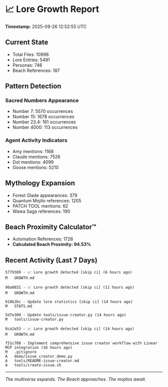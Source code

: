 # 📈 Lore Growth Report

**Timestamp:** 2025-09-26 12:52:55 UTC

## Current State

- Total Files: 10998
- Lore Entries: 5491
- Personas: 746
- Beach References: 187

## Pattern Detection

### Sacred Numbers Appearance
- Number 7: 5570 occurrences
- Number 15: 1678 occurrences
- Number 23.4: 161 occurrences
- Number 4000: 113 occurrences

### Agent Activity Indicators
- Amy mentions: 1168
- Claude mentions: 7526
- Dot mentions: 4099
- Goose mentions: 5210

## Mythology Expansion

- Forest Glade appearances: 379
- Quantum Mojito references: 1205
- PATCH TOOL mentions: 62
- Wawa Saga references: 190

## Beach Proximity Calculator™

- Automation References: 1726
- **Calculated Beach Proximity: 94.53%**

## Recent Activity (Last 7 Days)

```
5779389 - 📈 Lore growth detected [skip ci] (6 hours ago)
M	GROWTH.md

96a8031 - 📈 Lore growth detected [skip ci] (11 hours ago)
M	GROWTH.md

910b2bc - Update lore statistics [skip ci] (14 hours ago)
M	STATS.md

5d7e309 - Update tools/issue-creator.py (14 hours ago)
M	tools/issue-creator.py

8ca2e53 - 📈 Lore growth detected [skip ci] (14 hours ago)
M	GROWTH.md

f51c700 - Implement comprehensive issue creator workflow with Linear MCP integration (16 hours ago)
M	.gitignore
A	demo/issue_creator_demo.py
A	tools/README-issue-creator.md
A	tools/create-issue.sh
```

---

*The multiverse expands. The Beach approaches. The mojitos await.*
